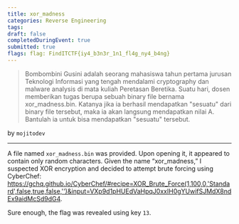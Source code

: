 ```yaml
---
title: xor_madness
categories: Reverse Engineering
tags: 
draft: false
completedDuringEvent: true
submitted: true
flags: flag: FindITCTF{iy4_b3n3r_1n1_fl4g_ny4_b4ng}
---
```

> Bombombini Gusini adalah seorang mahasiswa tahun pertama jurusan Teknologi Informasi yang tengah mendalami cryptography dan malware analysis di mata kuliah Peretasan Beretika. Suatu hari, dosen memberikan tugas berupa sebuah binary file bernama xor_madness.bin. Katanya jika ia berhasil mendapatkan "sesuatu" dari binary file tersebut, maka ia akan langsung mendapatkan nilai A. Bantulah ia untuk bisa mendapatkan "sesuatu" tersebut.

by `mojitodev`

---

A file named `xor_madness.bin` was provided. Upon opening it, it appeared to contain only random characters. Given the name “xor_madness,” I suspected XOR encryption and decided to attempt brute forcing using CyberChef: https://gchq.github.io/CyberChef/#recipe=XOR_Brute_Force(1,100,0,'Standard',false,true,false,'')&input=VXp9d1pHUEdVaHpqJ0xxIH0gYUwifSJMdX8ndEx9aidMcSd9dG4. 

Sure enough, the flag was revealed using key `13`.
